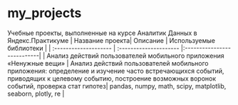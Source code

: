 # my_projects
Учебные проекты, выполненные на курсе Аналитик Данных в Яндекс.Практикуме
| Название проекта| Описание | Используемые библиотеки |
| :-------------------- | :--------------------- |:---------------------------|
| Анализ действий пользователей мобильного приложения «Ненужные вещи» | 
Анализ действий пользователей мобильного приложения: определение и изучение часто встречающихся событий, приводящих к целевому событию, построение возможных воронок событий, проверка стат гипотез| pandas, numpy, math, scipy, matplotlib, seaborn, plotly, re |
